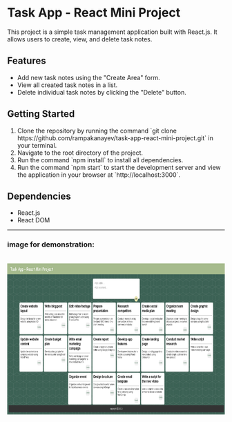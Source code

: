<h1>Task App - React Mini Project</h1>
This project is a simple task management application built with React.js. It allows users to create, view, and delete task notes. 
<h2>Features</h2>
<ul>
<li>Add new task notes using the "Create Area" form.</li>
<li>View all created task notes in a list.</li>
<li>Delete individual task notes by clicking the "Delete" button.</li>
</ul>
<h2>Getting Started</h2>
<ol>
<li>Clone the repository by running the command `git clone https://github.com/rampakanayev/task-app-react-mini-project.git` in your terminal.</li>
<li>Navigate to the root directory of the project.</li>
<li>Run the command `npm install` to install all dependencies.</li>
<li>Run the command `npm start` to start the development server and view the application in your browser at `http://localhost:3000`.</li>
</ol>
<h2>Dependencies</h2>
<ul>
<li>React.js</li>
<li>React DOM</li>
</ul>
<hr/>
<h3>image for demonstration:</h3>
<br/>
<img height="350px" src="my-app\public\WebsiteExample.png"></img>
